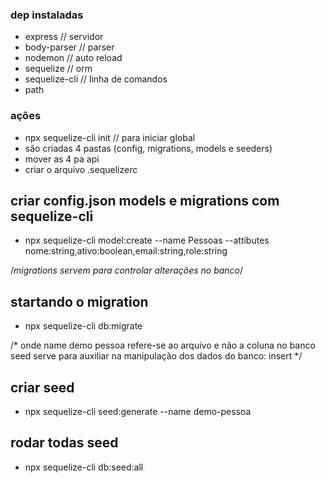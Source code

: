 ### dep instaladas
- express // servidor
- body-parser // parser
- nodemon // auto reload
- sequelize // orm
- sequelize-cli // linha de comandos
- path

### ações
- npx sequelize-cli init // para iniciar global
- são criadas 4 pastas (config, migrations, models e seeders)
- mover as 4 pa api
- criar o arquivo .sequelizerc

## criar config.json models e migrations com sequelize-cli
- npx sequelize-cli model:create --name Pessoas --attibutes nome:string,ativo:boolean,email:string,role:string

/*migrations servem para controlar alterações no banco*/
## startando o migration
- npx sequelize-cli db:migrate


/*
  onde name demo pessoa refere-se ao arquivo e não a coluna no banco
  seed serve para auxiliar na manipulação dos dados do banco: insert
*/
## criar seed
- npx sequelize-cli seed:generate --name demo-pessoa

## rodar todas seed
- npx sequelize-cli db:seed:all